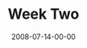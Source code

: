 ---
layout: message
category: message
series: "One"
title: "Week Two"
date: 2008-07-14-00-00
message_id: 506
video-description: "Crossroads is participating in the international \"One Prayer\" series in which various teachers from around the country share their one prayer for the church. In this talk, Craig Groeshel from LifeChurch.tv shares his prayer for the church to be \"one.\""
video-title: "One (Week Two)"
video: "http://s3.amazonaws.com/crossroadsvideomessages/One2.mp4"
video-poster: "https://www.crossroads.net/uploadedfiles/one2-still.jpg"
audio-description: "Craig Groeshel shares his thoughts on unity in the church."
audio: "http://s3.amazonaws.com/crossroadsaudiomessages/One2-final.mp3"
audio-title: "One (Week Two)"
audio-duration: "30:03"
notes-description: " "
notes: "http://www.crossroads.net/players/media/hq/SN_07-13-08.pdf "
notes-title: "One (Week Two) - Study Notes"
program-description: "Program for One (Week Two)."
program: "http://www.crossroads.net/players/media/hq/0712_13Program.pdf"
program-title: "One (Week Two) - Program"
---